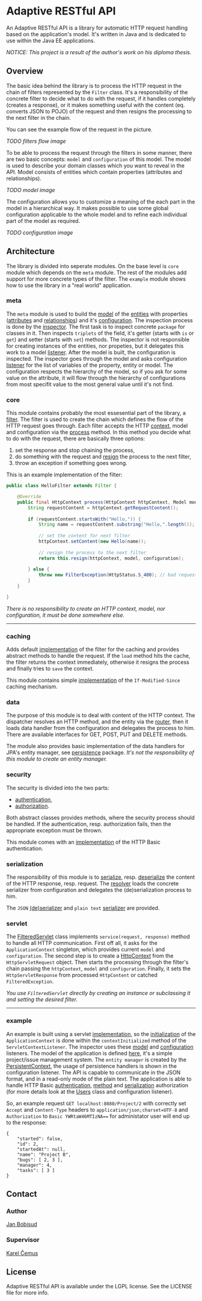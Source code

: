 # Adaptive RESTful API

An Adaptive RESTful API is a library for automatic HTTP request handling based on the application's model. It's written in Java and is dedicated to use within the Java EE applications.

*NOTICE: This project is a result of the author's work on his diploma thesis.*

## Overview

The basic idea behind the library is to process the HTTP request in the chain of filters represented by the `Filter` class. It's a responsibility of the concrete filter to decide what to do with the request, if it handles completely (creates a response), or it makes something useful with the content (eq. converts JSON to POJO) of the request and then resigns the processing to the next filter in the chain.

You can see the example flow of the request in the picture.

*TODO filters flow image*

To be able to process the request through the filters in some manner, there are two basic concepts: `model` and `configuration` of this model. The model is used to describe your domain classes which you want to reveal in the API. Model consists of entities which contain properties (attributes and relationships).

*TODO model image*

The configuration allows you to customize a meaning of the each part in the model in a hierarchical way. It makes possible to use some global configuration applicable to the whole model and to refine each individual part of the model as required.

*TODO configuration image*

## Architecture

The library is divided into seperate modules. On the base level is `core` module which depends on the `meta` module. The rest of the modules add support for more concrete types of the filter. The `example` module shows how to use the library in a "real world" application.

### meta

The `meta` module is used to build the [model](https://github.com/bobisjan/adaptive-restful-api/blob/master/meta/src/main/java/cz/cvut/fel/adaptiverestfulapi/meta/model/Model.java) of the [entities](https://github.com/bobisjan/adaptive-restful-api/blob/master/meta/src/main/java/cz/cvut/fel/adaptiverestfulapi/meta/model/Entity.java) with properties ([attributes](https://github.com/bobisjan/adaptive-restful-api/blob/master/meta/src/main/java/cz/cvut/fel/adaptiverestfulapi/meta/model/Attribute.java) and [relationships](https://github.com/bobisjan/adaptive-restful-api/blob/master/meta/src/main/java/cz/cvut/fel/adaptiverestfulapi/meta/model/Relationship.java)) and it's [configuration](https://github.com/bobisjan/adaptive-restful-api/blob/master/meta/src/main/java/cz/cvut/fel/adaptiverestfulapi/meta/configuration/Configuration.java). The inspection process is done by the [inspector](https://github.com/bobisjan/adaptive-restful-api/blob/master/meta/src/main/java/cz/cvut/fel/adaptiverestfulapi/meta/Inspector.java). The first task is to inspect concrete `package` for classes in it. Then inspects `triplets` of the field, it's getter (starts with `is` or `get`) and setter (starts with `set`) methods. The inspector is not responsible for creating instances of the entities, nor propeties, but it delegates this work to a model [listener](https://github.com/bobisjan/adaptive-restful-api/blob/master/meta/src/main/java/cz/cvut/fel/adaptiverestfulapi/meta/ModelInspectionListener.java). After the model is built, the configuration is inspected. The inspector goes through the model and asks configuration [listener](https://github.com/bobisjan/adaptive-restful-api/blob/master/meta/src/main/java/cz/cvut/fel/adaptiverestfulapi/meta/ConfigurationInspectionListener.java) for the list of variables of the property, entity or model. The configuration respects the hierarchy of the model, so if you ask for some value on the attribute, it will flow through the hierarchy of configurations from most specifit value to the most general value until it's not find.

### core

This module contains probably the most essesential part of the library, a [filter](https://github.com/bobisjan/adaptive-restful-api/blob/master/core/src/main/java/cz/cvut/fel/adaptiverestfulapi/core/Filter.java). The filter is used to create the chain which defines the flow of the HTTP request goes through. Each filter accepts the HTTP [context](https://github.com/bobisjan/adaptive-restful-api/blob/master/core/src/main/java/cz/cvut/fel/adaptiverestfulapi/core/HttpContext.java), model and configuration via the [process](https://github.com/bobisjan/adaptive-restful-api/blob/master/core/src/main/java/cz/cvut/fel/adaptiverestfulapi/core/Filter.java#L70) method. In this method you decide what to do with the request, there are basically three options:

1. set the response and stop chaining the process,
2. do something with the request and [resign](https://github.com/bobisjan/adaptive-restful-api/blob/master/core/src/main/java/cz/cvut/fel/adaptiverestfulapi/core/Filter.java#L55) the process to the next filter,
3. throw an exception if something goes wrong.

This is an example implementation of the filter:

```java
public class HelloFilter extends Filter {

    @Override
    public final HttpContext process(HttpContext httpContext, Model model, Configuration configuration) throws FilterException {
        String requestContent = httpContext.getRequestContent();
        
        if (requestContent.startsWith("Hello,")) {
            String name = requestContent.substring("Hello,".length());
            
            // set the content for next filter
            httpContext.setContent(new Hello(name));
            
            // resign the process to the next filter
            return this.resign(httpContext, model, configuration);
            
        } else {
            throw new FilterException(HttpStatus.S_400); // bad request
        }
    }

}
```

*There is no responsibility to create an HTTP context, model, nor configuration, it must be done somewhere else.*

<hr>

### caching

Adds default [implementation](https://github.com/bobisjan/adaptive-restful-api/blob/master/caching/src/main/java/cz/cvut/fel/adaptiverestfulapi.caching/Cache.java) of the filter for the caching and provides abstract methods to handle the request. If the `load` method hits the cache, the filter returns the context immediately, otherwise it resigns the process and finally tries to `save` the context.

This module contains simple [implementation](https://github.com/bobisjan/adaptive-restful-api/blob/master/caching/src/main/java/cz/cvut/fel/adaptiverestfulapi.caching/IfModifiedSinceCache.java) of the `If-Modified-Since` caching mechanism.

### data

The purpose of this module is to deal with content of the HTTP context. The dispatcher resolves an HTTP method, and the entity via the [router](https://github.com/bobisjan/adaptive-restful-api/blob/master/core/src/main/java/cz/cvut/fel/adaptiverestfulapi/core/HttpRouter.java), then it loads data handler from the configuration and delegates the process to him. There are available interfaces for GET, POST, PUT and DELETE methods.

The module also provides basic implementation of the data handlers for JPA's entity manager, see [persistence](https://github.com/bobisjan/adaptive-restful-api/tree/master/data/src/main/java/cz/cvut/fel/adaptiverestfulapi/data/persistence) package. *It's not the responsibility of this module to create an entity manager.*

### security

The security is divided into the two parts:

* [authentication](https://github.com/bobisjan/adaptive-restful-api/blob/master/security/src/main/java/cz/cvut/fel/adaptiverestfulapi/security/Authentication.java),
* [authorization](https://github.com/bobisjan/adaptive-restful-api/blob/master/security/src/main/java/cz/cvut/fel/adaptiverestfulapi/security/Authorization.java).

Both abstract classes provides methods, where the security process should be handled. If the authentication, resp. authorization fails, then the appropriate exception must be thrown.

This module comes with an [implementation](https://github.com/bobisjan/adaptive-restful-api/blob/master/security/src/main/java/cz/cvut/fel/adaptiverestfulapi/security/basic/BasicAuthentication.java) of the HTTP Basic authentication.

### serialization

The responsibility of this module is to [serialize](https://github.com/bobisjan/adaptive-restful-api/blob/master/serialization/src/main/java/cz/cvut/fel/adaptiverestfulapi/serialization/Serializer.java#L22), resp. [deserialize](https://github.com/bobisjan/adaptive-restful-api/blob/master/serialization/src/main/java/cz/cvut/fel/adaptiverestfulapi/serialization/Serializer.java#L22) the content of the HTTP response, resp. request. The [resolver](https://github.com/bobisjan/adaptive-restful-api/blob/master/serialization/src/main/java/cz/cvut/fel/adaptiverestfulapi/serialization/Resolver.java) loads the concrete serializer from configuration and delegates the (de)serialization process to him.

The `JSON` [(de)serializer](https://github.com/bobisjan/adaptive-restful-api/blob/master/serialization/src/main/java/cz/cvut/fel/adaptiverestfulapi/serialization/application/json/JsonSerializer.java) and `plain text` [serializer](https://github.com/bobisjan/adaptive-restful-api/blob/master/serialization/src/main/java/cz/cvut/fel/adaptiverestfulapi/serialization/text/plain/PlainTextSerializer.java) are provided.

### servlet

The [FilteredServlet](https://github.com/bobisjan/adaptive-restful-api/blob/master/servlet/src/main/java/cz/cvut/fel/adaptiverestfulapi/servlet/FilteredServlet.java) class implements `service(request, response)` method to handle all HTTP communication. First off all, it asks for the `ApplicationContext` singleton, which provides current `model` and `configuration`. The second step is to create a [HttpContext](https://github.com/bobisjan/adaptive-restful-api/blob/master/core/src/main/java/cz/cvut/fel/adaptiverestfulapi/core/HttpContext.java) from the `HttpServletRequest` object. Then starts the processing through the filter's chain passing the `httpContext`, `model` and `configuration`. Finally, it sets the `HttpServletResponse` from processed `HttpContent` or catched `FilteredException`.

*You use `FilteredServlet` directly by creating an instance or subclassing it and setting the desired filter.*

<hr>

### example

An example is built using a servlet [implementation](https://github.com/bobisjan/adaptive-restful-api/blob/master/example/src/main/java/cz/cvut/fel/adaptiverestfulapi/example/ExampleServlet.java), so the [initialization](https://github.com/bobisjan/adaptive-restful-api/blob/master/example/src/main/java/cz/cvut/fel/adaptiverestfulapi/example/ApplicationContextListener.java#L28) of the `ApplicationContext` is done within the `contextInitialized` method of the `ServletContextListener`. The inspector uses these [model](https://github.com/bobisjan/adaptive-restful-api/blob/master/example/src/main/java/cz/cvut/fel/adaptiverestfulapi/example/ModelListener.java) and [configuration](https://github.com/bobisjan/adaptive-restful-api/blob/master/example/src/main/java/cz/cvut/fel/adaptiverestfulapi/example/ConfigurationListener.java) listeners. The model of the application is defined [here](https://github.com/bobisjan/adaptive-restful-api/tree/master/example/src/main/java/cz/cvut/fel/adaptiverestfulapi/example/model), it's a simple project/issue management system. The `entity manager` is created by the [PersistentContext](https://github.com/bobisjan/adaptive-restful-api/blob/master/example/src/main/java/cz/cvut/fel/adaptiverestfulapi/example/PersistenceContext.java), the usage of persistence handlers is shown in the configuration listener. The API is capable to communicate in the JSON format, and in a read-only mode of the plain text. The application is able to handle HTTP Basic [authentication](https://github.com/bobisjan/adaptive-restful-api/blob/master/example/src/main/java/cz/cvut/fel/adaptiverestfulapi/example/security/SimpleAuthentication.java), [method](https://github.com/bobisjan/adaptive-restful-api/blob/master/example/src/main/java/cz/cvut/fel/adaptiverestfulapi/example/security/MethodAuthorization.java) and [serialization](https://github.com/bobisjan/adaptive-restful-api/blob/master/example/src/main/java/cz/cvut/fel/adaptiverestfulapi/example/security/SimpleAuthorization.java) authorization (for more details look at the [Users](https://github.com/bobisjan/adaptive-restful-api/blob/master/example/src/main/java/cz/cvut/fel/adaptiverestfulapi/example/security/Users.java) class and configuration listener).

So, an example request `GET localhost:8080/Project/2` with correctly set `Accept` and `Content-Type`
 headers to `application/json;charset=UTF-8` and `Authorization` to `Basic YWRtaW46MTIzNA==` for administator user will end up to the response:

```
{
    "started": false,
    "id": 2,
    "startedAt": null,
    "name": "Project B",
    "bugs": [ 2, 3 ],
    "manager": 4,
    "tasks": [ 3 ]
}
```

## Contact

### Author

[Jan Bobisud](https://github.com/bobisjan)

### Supervisor

[Karel Čemus](https://github.com/KarelCemus)

## License

Adaptive RESTful API is available under the LGPL license. See the LICENSE file for more info.
